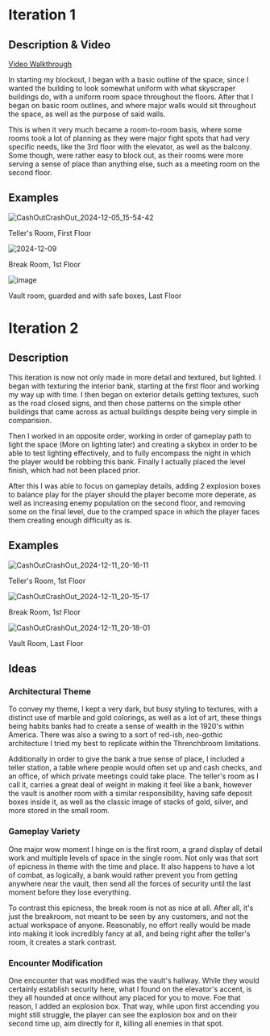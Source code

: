 # Iteration 1

## Description & Video

[Video Walkthrough](https://youtu.be/wZRGpLUp_tc)

In starting my blockout, I began with a basic outline of the space, since I wanted the building to look somewhat uniform with what skyscraper buildings do, with a uniform room space throughout the floors. After that I began on basic room outlines, and where major walls would sit throughout the space, as well as the purpose of said walls.

This is when it very much became a room-to-room basis, where some rooms took a lot of planning as they were major fight spots that had very specific needs, like the 3rd floor with the elevator, as well as the balcony. Some though, were rather easy to block out, as their rooms were more serving a sense of place than anything else, such as a meeting room on the second floor.

## Examples

![CashOutCrashOut_2024-12-05_15-54-42](https://github.com/user-attachments/assets/1cfec6f1-6606-4d01-853f-6b135caccc2e)

Teller's Room, First Floor

![2024-12-09](https://github.com/user-attachments/assets/7690ccc4-7b68-43dc-ad08-5acae61afb13)

Break Room, 1st Floor

![image](https://github.com/user-attachments/assets/91a33390-5021-4d8f-9172-1b21dcb0d3ef)

Vault room, guarded and with safe boxes, Last Floor

# Iteration 2

## Description

This iteration is now not only made in more detail and textured, but lighted. I began with texturing the interior bank, starting at the first floor and working my way up with time. I then began on exterior details getting textures, such as the road closed signs, and then chose patterns on the simple other buildings that came across as actual buildings despite being very simple in comparision.

Then I worked in an opposite order, working in order of gameplay path to light the space (More on lighting later) and creating a skybox in order to be able to test lighting effectively, and to fully encompass the night in which the player would be robbing this bank. Finally I actually placed the level finish, which had not been placed prior.

After this I was able to focus on gameplay details, adding 2 explosion boxes to balance play for the player should the player become more deperate, as well as increasing enemy population on the second floor, and removing some on the final level, due to the cramped space in which the player faces them creating enough difficulty as is.

## Examples

![CashOutCrashOut_2024-12-11_20-16-11](https://github.com/user-attachments/assets/51db31d2-6472-4f1b-b2db-e4108e3ca00c)

Teller's Room, 1st Floor

![CashOutCrashOut_2024-12-11_20-15-17](https://github.com/user-attachments/assets/a57cf710-5bfb-4968-8b69-7cbabfc270e4)

Break Room, 1st Floor

![CashOutCrashOut_2024-12-11_20-18-01](https://github.com/user-attachments/assets/8c0260ad-dc1f-4663-916e-07aeb0b61f17)

Vault Room, Last Floor

## Ideas

### Architectural Theme

To convey my theme, I kept a very dark, but busy styling to textures, with a distinct use of marble and gold colorings, as well as a lot of art, these things being habits banks had to create a sense of wealth in the 1920's within America. There was also a swing to a sort of red-ish, neo-gothic architecture I tried my best to replicate within the Threnchbroom limitations.

Additionally in order to give the bank a true sense of place, I included a teller station, a table where people would often set up and cash checks, and an office, of which private meetings could take place. The teller's room as I call it, carries a great deal of weight in making it feel like a bank, however the vault is another room with a similar responsibility, having safe deposit boxes inside it, as well as the classic image of stacks of gold, silver, and more stored in the small room.

### Gameplay Variety

One major wow moment I hinge on is the first room, a grand display of detail work and multiple levels of space in the single room. Not only was that sort of epicness in theme with the time and place. It also happens to have a lot of combat, as logically, a bank would rather prevent you from getting anywhere near the vault, then send all the forces of security until the last moment before they lose everything. 

To contrast this epicness, the break room is not as nice at all. After all, it's just the breakroom, not meant to be seen by any customers, and not the actual workspace of anyone. Reasonably, no effort really would be made into making it look incredibly fancy at all, and being right after the teller's room, it creates a stark contrast.

### Encounter Modification
One encounter that was modified was the vault's hallway. While they would certainly establish security here, what I found on the elevator's accent, is they all hounded at once without any placed for you to move. Foe that reason, I added an explosion box. That way, while upon first accending you might still struggle, the player can see the explosion box and on their second time up, aim directly for it, killing all enemies in that spot. 
